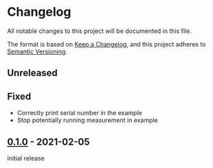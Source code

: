 # Changelog

All notable changes to this project will be documented in this file.

The format is based on [Keep a Changelog](https://keepachangelog.com/en/1.0.0/),
and this project adheres to [Semantic Versioning](https://semver.org/spec/v2.0.0.html).

## Unreleased

## Fixed

 * Correctly print serial number in the example
 * Stop potentially running measurement in example

## [0.1.0] - 2021-02-05

Initial release

[0.1.0]: https://github.com/Sensirion/arduino-i2c-scd4x/releases/tag/0.1.0
